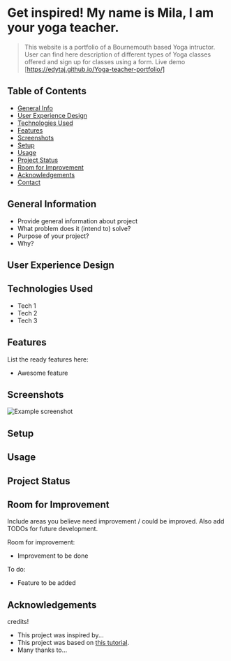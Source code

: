 # Get inspired! My name is Mila, I am your yoga teacher.
> This website is a portfolio of a Bournemouth based Yoga intructor. User can find here description of different types of Yoga classes offered and sign up for classes using a form.
> Live demo [https://edytaj.github.io/Yoga-teacher-portfolio/]

## Table of Contents
* [General Info](#general-information)
* [User Experience Design](#user-experience)
* [Technologies Used](#technologies-used)
* [Features](#features)
* [Screenshots](#screenshots)
* [Setup](#setup)
* [Usage](#usage)
* [Project Status](#project-status)
* [Room for Improvement](#room-for-improvement)
* [Acknowledgements](#acknowledgements)
* [Contact](#contact)



## General Information
- Provide general information about project
- What problem does it (intend to) solve?
- Purpose of your project?
- Why?

## User Experience Design


## Technologies Used
- Tech 1 
- Tech 2 
- Tech 3 


## Features
List the ready features here:
- Awesome feature



## Screenshots
![Example screenshot](./img/screenshot.png)



## Setup



## Usage



## Project Status



## Room for Improvement
Include areas you believe need improvement / could be improved. Also add TODOs for future development.

Room for improvement:
- Improvement to be done


To do:
- Feature to be added



## Acknowledgements
credits!
- This project was inspired by...
- This project was based on [this tutorial](https://www.example.com).
- Many thanks to...
